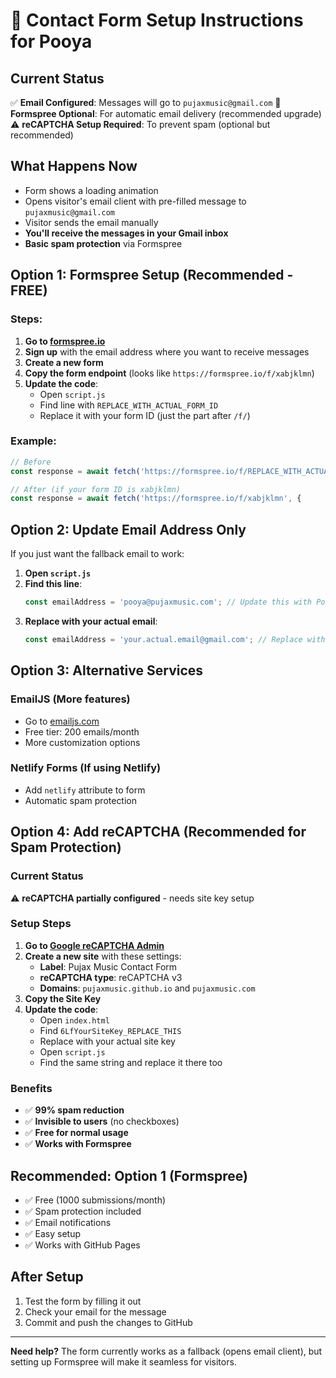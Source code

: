# 📧 Contact Form Setup Instructions for Pooya

## Current Status
✅ **Email Configured**: Messages will go to `pujaxmusic@gmail.com`
🔄 **Formspree Optional**: For automatic email delivery (recommended upgrade)
⚠️ **reCAPTCHA Setup Required**: To prevent spam (optional but recommended)

## What Happens Now
- Form shows a loading animation
- Opens visitor's email client with pre-filled message to `pujaxmusic@gmail.com`
- Visitor sends the email manually
- **You'll receive the messages in your Gmail inbox**
- **Basic spam protection** via Formspree

## Option 1: Formspree Setup (Recommended - FREE)

### Steps:
1. **Go to [formspree.io](https://formspree.io)**
2. **Sign up** with the email address where you want to receive messages
3. **Create a new form**
4. **Copy the form endpoint** (looks like `https://formspree.io/f/xabjklmn`)
5. **Update the code**:
   - Open `script.js`
   - Find line with `REPLACE_WITH_ACTUAL_FORM_ID`
   - Replace it with your form ID (just the part after `/f/`)

### Example:
```javascript
// Before
const response = await fetch('https://formspree.io/f/REPLACE_WITH_ACTUAL_FORM_ID', {

// After (if your form ID is xabjklmn)
const response = await fetch('https://formspree.io/f/xabjklmn', {
```

## Option 2: Update Email Address Only

If you just want the fallback email to work:

1. **Open `script.js`**
2. **Find this line**:
   ```javascript
   const emailAddress = 'pooya@pujaxmusic.com'; // Update this with Pooya's real email
   ```
3. **Replace with your actual email**:
   ```javascript
   const emailAddress = 'your.actual.email@gmail.com'; // Replace with your real email
   ```

## Option 3: Alternative Services

### EmailJS (More features)
- Go to [emailjs.com](https://emailjs.com)
- Free tier: 200 emails/month
- More customization options

### Netlify Forms (If using Netlify)
- Add `netlify` attribute to form
- Automatic spam protection

## Option 4: Add reCAPTCHA (Recommended for Spam Protection)

### Current Status
⚠️ **reCAPTCHA partially configured** - needs site key setup

### Setup Steps
1. **Go to [Google reCAPTCHA Admin](https://www.google.com/recaptcha/admin)**
2. **Create a new site** with these settings:
   - **Label**: Pujax Music Contact Form
   - **reCAPTCHA type**: reCAPTCHA v3
   - **Domains**: `pujaxmusic.github.io` and `pujaxmusic.com`
3. **Copy the Site Key**
4. **Update the code**:
   - Open `index.html` 
   - Find `6LfYourSiteKey_REPLACE_THIS`
   - Replace with your actual site key
   - Open `script.js`
   - Find the same string and replace it there too

### Benefits
- ✅ **99% spam reduction**
- ✅ **Invisible to users** (no checkboxes)
- ✅ **Free for normal usage**
- ✅ **Works with Formspree**

## Recommended: Option 1 (Formspree)
- ✅ Free (1000 submissions/month)
- ✅ Spam protection included
- ✅ Email notifications
- ✅ Easy setup
- ✅ Works with GitHub Pages

## After Setup
1. Test the form by filling it out
2. Check your email for the message
3. Commit and push the changes to GitHub

---

**Need help?** The form currently works as a fallback (opens email client), but setting up Formspree will make it seamless for visitors.